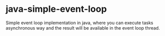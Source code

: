 # java-simple-event-loop
Simple event loop implementation in java, where you can execute tasks asynchronous way and the result will be available in the event loop thread.
